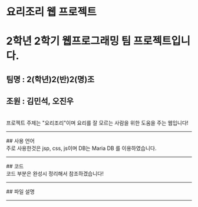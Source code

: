 # 요리조리 웹 프로젝트
# 2학년 2학기 웹프로그래밍 팀 프로젝트입니다.
## 팀명 : 2(학년)2(반)2(명)조 
## 조원 : 김민석, 오진우
<br>
프로젝트 주제는 "요리조리"이며 요리를 잘 모르는 사람을 위한 도움을 주는 웹입니다! <br>
<hr>
## 사용 언어 <br>
주로 사용한것은 jsp, css, js이며 DB는 Maria DB 를 이용하였습니다. 
<hr>
## 코드 <br>
코드 부분은 완성시 정리해서 참조하겠습니다!
<hr>
## 파일 설명 <br>
<hr>
